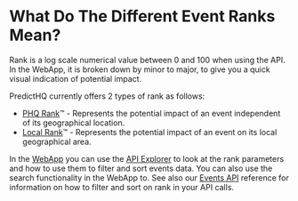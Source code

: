 # What Do The Different Event Ranks Mean?

Rank is a log scale numerical value between 0 and 100 when using the API. In the WebApp, it is broken down by minor to major, to give you a quick visual indication of potential impact.

PredictHQ currently offers 2 types of rank as follows:

* [PHQ Rank](https://www.predicthq.com/tools/rankings/phq-rank)™ - Represents the potential impact of an event independent of its geographical location.
* [Local Rank](https://www.predicthq.com/tools/rankings/local-rank)™ - Represents the potential impact of an event on its local geographical area.

In the [WebApp](https://control.predicthq.com/) you can use the [API Explorer](../webapp-overview/api-tools.md#api-explorer) to look at the rank parameters and how to use them to filter and sort events data. You can also use the search functionality in the WebApp to. See also our [Events API](https://app.gitbook.com/s/kEFs8urDbSJqBmXUI3Lv/events/search-events) reference for information on how to filter and sort on rank in your API calls.
